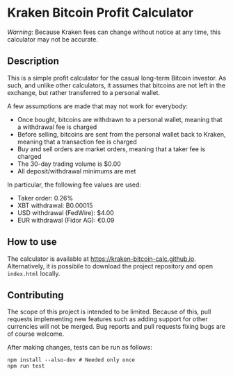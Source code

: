 # Kraken Bitcoin Profit Calculator

*Warning*: Because Kraken fees can change without notice at any time, this calculator may not be accurate.

## Description

This is a simple profit calculator for the casual long-term Bitcoin investor. As such, and unlike other calculators, it assumes that bitcoins are not left in the exchange, but rather transferred to a personal wallet.

A few assumptions are made that may not work for everybody:

- Once bought, bitcoins are withdrawn to a personal wallet, meaning that a withdrawal fee is charged
- Before selling, bitcoins are sent from the personal wallet back to Kraken, meaning that a transaction fee is charged
- Buy and sell orders are market orders, meaning that a taker fee is charged
- The 30-day trading volume is $0.00
- All deposit/withdrawal minimums are met

In particular, the following fee values are used:

- Taker order: 0.26%
- XBT withdrawal: ₿0.00015
- USD withdrawal (FedWire): $4.00
- EUR withdrawal (Fidor AG): €0.09

## How to use

The calculator is available at <https://kraken-bitcoin-calc.github.io>. Alternatively, it is possibile to download the project repository and open `index.html` locally.

## Contributing

The scope of this project is intended to be limited. Because of this, pull requests implementing new features such as adding support for other currencies will not be merged. Bug reports and pull requests fixing bugs are of course welcome.

After making changes, tests can be run as follows:

```
npm install --also-dev # Needed only once
npm run test
```
